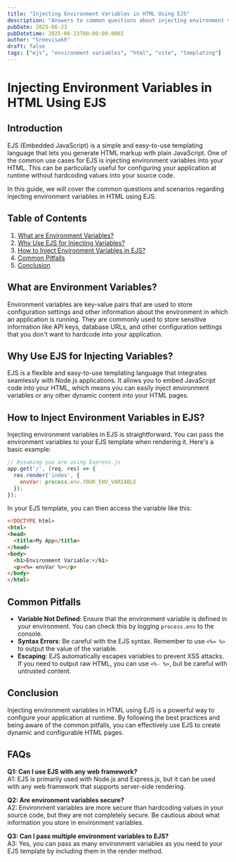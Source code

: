 ```yaml
---
title: "Injecting Environment Variables in HTML Using EJS"
description: "Answers to common questions about injecting environment variables in html using ejs"
pubDate: 2025-06-23
pubDatetime: 2025-06-23T00:00:00.000Z
author: "Sreevisakh"
draft: false
tags: ["ejs", "environment variables", "html", "vite", "templating"]
---
```


# Injecting Environment Variables in HTML Using EJS

## Introduction

EJS (Embedded JavaScript) is a simple and easy-to-use templating language that lets you generate HTML markup with plain JavaScript. One of the common use cases for EJS is injecting environment variables into your HTML. This can be particularly useful for configuring your application at runtime without hardcoding values into your source code.

In this guide, we will cover the common questions and scenarios regarding injecting environment variables in HTML using EJS.

## Table of Contents

1. [What are Environment Variables?](#what-are-environment-variables)
2. [Why Use EJS for Injecting Variables?](#why-use-ejs-for-injecting-variables)
3. [How to Inject Environment Variables in EJS?](#how-to-inject-environment-variables-in-ejs)
4. [Common Pitfalls](#common-pitfalls)
5. [Conclusion](#conclusion)

## What are Environment Variables?

Environment variables are key-value pairs that are used to store configuration settings and other information about the environment in which an application is running. They are commonly used to store sensitive information like API keys, database URLs, and other configuration settings that you don't want to hardcode into your application.

## Why Use EJS for Injecting Variables?

EJS is a flexible and easy-to-use templating language that integrates seamlessly with Node.js applications. It allows you to embed JavaScript code into your HTML, which means you can easily inject environment variables or any other dynamic content into your HTML pages.

## How to Inject Environment Variables in EJS?

Injecting environment variables in EJS is straightforward. You can pass the environment variables to your EJS template when rendering it. Here's a basic example:

```javascript
// Assuming you are using Express.js
app.get('/', (req, res) => {
  res.render('index', { 
    envVar: process.env.YOUR_ENV_VARIABLE 
  });
});
```

In your EJS template, you can then access the variable like this:

```html
<!DOCTYPE html>
<html>
<head>
  <title>My App</title>
</head>
<body>
  <h1>Environment Variable:</h1>
  <p><%= envVar %></p>
</body>
</html>
```

## Common Pitfalls

- **Variable Not Defined**: Ensure that the environment variable is defined in your environment. You can check this by logging `process.env` to the console.
- **Syntax Errors**: Be careful with the EJS syntax. Remember to use `<%= %>` to output the value of the variable.
- **Escaping**: EJS automatically escapes variables to prevent XSS attacks. If you need to output raw HTML, you can use `<%- %>`, but be careful with untrusted content.

## Conclusion

Injecting environment variables in HTML using EJS is a powerful way to configure your application at runtime. By following the best practices and being aware of the common pitfalls, you can effectively use EJS to create dynamic and configurable HTML pages.

## FAQs

**Q1: Can I use EJS with any web framework?**  
A1: EJS is primarily used with Node.js and Express.js, but it can be used with any web framework that supports server-side rendering.

**Q2: Are environment variables secure?**  
A2: Environment variables are more secure than hardcoding values in your source code, but they are not completely secure. Be cautious about what information you store in environment variables.

**Q3: Can I pass multiple environment variables to EJS?**  
A3: Yes, you can pass as many environment variables as you need to your EJS template by including them in the render method.